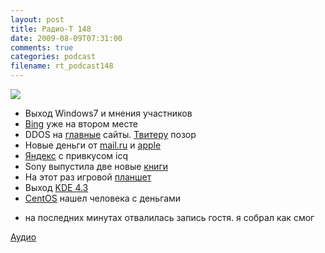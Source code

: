 ```yaml
---
layout: post
title: Радио-Т 148
date: 2009-08-09T07:31:00
comments: true
categories: podcast
filename: rt_podcast148
---
```

![](https://radio-t.com/images/radio-t/rt148.jpg)


- Выход Windows7 и мнения участников
- [Bing](http://net.compulenta.ru/446893/) уже на втором месте
- DDOS на [главные](http://soft.compulenta.ru/447562/) сайты. [Твитеру](http://www.techcrunch.com/2009/08/06/oooh-dramatic-twitter-gets-ddosed/) позор
- Новые деньги от [mail.ru](http://internet.cnews.ru/news/top/index.shtml?2009/08/06/356747) и [apple](http://www.macrumors.com/2009/08/04/apple-considering-turning-itunes-store-accounts-into-paypal-competitor/)
- [Яндекс](http://net.compulenta.ru/447217/) с привкусом icq
- Sony выпустила две новые [книги](http://culture.compulenta.ru/446837/)
- На этот раз игровой [планшет](http://hard.compulenta.ru/447117/)
- Выход [KDE 4.3](http://www.linux.org.ru/view-message.jsp?msgid=3933208)
- [CentOS](http://www.opennet.ru/opennews/art.shtml?num=22845) нашел человека с деньгами
* на последних минутах отвалилась запись гостя. я собрал как смог

[Аудио](http://archive.rucast.net/radio-t/media/rt_podcast148.mp3)
<audio src="http://archive.rucast.net/radio-t/media/rt_podcast148.mp3" preload="none"></audio>
